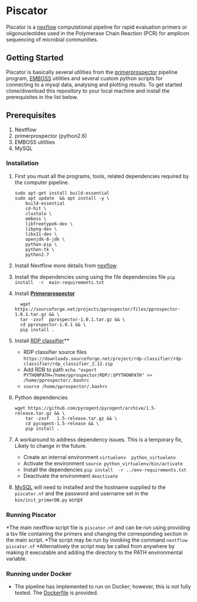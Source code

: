 # Piscator 

Piscator is a [nexflow](https://www.nextflow.io/) computational pipeline for rapid evaluation primers or oligonucleotides used in the Polymerase Chain Reaction (PCR) for amplicon sequencing of microbial communities.

## **Getting Started**

Piscator is basically several utilities from the [primerprospector](http://pprospector.sourceforge.net) pipeline program, [EMBOSS](http://http://emboss.sourceforge.net/) utilities and several custom python scripts for connecting to a mysql data, analysing and plotting results. To get started clone/download this repository to your local machine and install the prerequisites in the list below. 


## Prerequisites
1.  Nextflow 
2.  primerprospector (python2.6)
3.  EMBOSS utilities
4.  MySQL

### Installation


1. First you must all the programs, tools, related dependencies required by the computer pipeline.  
   ```
   sudo apt-get install build-essential
   sudo apt update  && apt install -y \
       build-essential 
       cd-hit \
       clustalo \
       emboss \
       libfreetype6-dev \
       libpng-dev \
       libx11-dev \
       openjdk-8-jdk \
       python-pip \
       python-tk \
       python2.7
   ```

1. Install Nextflow more details from [nexflow](https://www.nextflow.io/)

1. Install the dependencies using using the file dependencies file
   `pip install  -r  main-requirements.txt`
   
1. Install **[Primerprospector](http://pprospector.sourceforge.net/install/install.html)**
   
   ```
     wget https://sourceforge.net/projects/pprospector/files/pprospector-1.0.1.tar.gz && \
     tar -zxvf  pprospector-1.0.1.tar.gz && \
     cd pprospector-1.0.1 && \
     pip install .
   ```
 
1. Install [RDP classifier](https://sourceforge.net/projects/rdp-classifier/)**
   * RDP classifier source files ``https://downloads.sourceforge.net/project/rdp-classifier/rdp-classifier/rdp_classifier_2.12.zip``
   * Add RDB to path ``echo "export PYTHONPATH=/home/pprospector/RDP/:$PYTHONPATH" >> /home/pprospector/.bashrc``
   * ``source /home/pprospector/.bashrc``

1. Python dependencies
   ```
   wget https://github.com/pycogent/pycogent/archive/1.5-release.tar.gz && \
       tar -zxvf   1.5-release.tar.gz && \
       cd pycogent-1.5-release && \
       pip install .
   ```
1. A workaround to address dependency issues. This is a temporary fix, Likely to change in the future.
   * Create an internal environment `virtualenv  python_virtualenv`
   * Activate the environment `source python_virtualenv/bin/activate`
   * Install the dependencies `pip install  -r ../env-requirements.txt`
   * Deactivate the environment `deactivate`

1. [MySQL](https://dev.mysql.com/downloads/mysql/) will need to installed and the hostname supplied to the `piscator.nf` and the password and username set in the `bin/init_primerDB.py` script


### **Running Piscator**
 *The main nextflow script file is `piscator.nf` and can be run using providing a tsv file containing the primers and changing the corresponding section in the main script.
 *The script may be run by invoking the command `nextflow  piscator.nf`
 *Alternatively the script may be called from anywhere by making it executable and adding the directory to the PATH environmental variable.


### **Running under Docker**
 * The pipeline has implemented to run on Docker; however, this is not fully tested. The [Dockerfile](https://github.com/PiscatorX/piscator-pipeline/blob/master/docker/Dockerfile) is provided.
